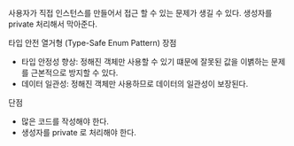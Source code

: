 사용자가 직접 인스턴스를 만들어서 접근 할 수 있는 문제가 생길 수 있다.
생성자를 private 처리해서 막아준다.

타입 안전 열거형 (Type-Safe Enum Pattern) 장점
- 타입 안정성 향상: 정해진 객체만 사용할 수 있기 떄문에 잘못된 값을 이볅하는 문제를 근본적으로 방지할 수 있다.
- 데이터 일관성: 정해진 객체만 사용하므로 데이터의 일관성이 보장된다.

단점
- 많은 코드를 작성해야 한다.
- 생성자를 private 로 처리해야 한다.
